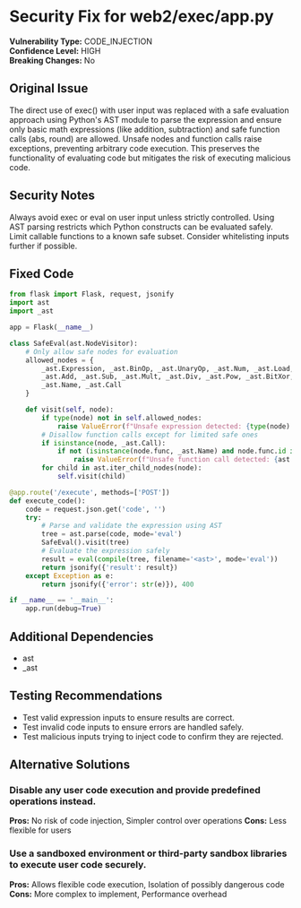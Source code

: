 # Security Fix for web2/exec/app.py

**Vulnerability Type:** CODE_INJECTION  
**Confidence Level:** HIGH  
**Breaking Changes:** No

## Original Issue
The direct use of exec() with user input was replaced with a safe evaluation approach using Python's AST module to parse the expression and ensure only basic math expressions (like addition, subtraction) and safe function calls (abs, round) are allowed. Unsafe nodes and function calls raise exceptions, preventing arbitrary code execution. This preserves the functionality of evaluating code but mitigates the risk of executing malicious code.

## Security Notes
Always avoid exec or eval on user input unless strictly controlled. Using AST parsing restricts which Python constructs can be evaluated safely. Limit callable functions to a known safe subset. Consider whitelisting inputs further if possible.

## Fixed Code
```py
from flask import Flask, request, jsonify
import ast
import _ast

app = Flask(__name__)

class SafeEval(ast.NodeVisitor):
    # Only allow safe nodes for evaluation
    allowed_nodes = {
        _ast.Expression, _ast.BinOp, _ast.UnaryOp, _ast.Num, _ast.Load,
        _ast.Add, _ast.Sub, _ast.Mult, _ast.Div, _ast.Pow, _ast.BitXor, _ast.USub,
        _ast.Name, _ast.Call
    }

    def visit(self, node):
        if type(node) not in self.allowed_nodes:
            raise ValueError(f"Unsafe expression detected: {type(node).__name__}")
        # Disallow function calls except for limited safe ones
        if isinstance(node, _ast.Call):
            if not (isinstance(node.func, _ast.Name) and node.func.id in ('abs', 'round')):
                raise ValueError(f"Unsafe function call detected: {ast.dump(node)}")
        for child in ast.iter_child_nodes(node):
            self.visit(child)

@app.route('/execute', methods=['POST'])
def execute_code():
    code = request.json.get('code', '')
    try:
        # Parse and validate the expression using AST
        tree = ast.parse(code, mode='eval')
        SafeEval().visit(tree)
        # Evaluate the expression safely
        result = eval(compile(tree, filename='<ast>', mode='eval'))
        return jsonify({'result': result})
    except Exception as e:
        return jsonify({'error': str(e)}), 400

if __name__ == '__main__':
    app.run(debug=True)

```

## Additional Dependencies
- ast
- _ast

## Testing Recommendations
- Test valid expression inputs to ensure results are correct.
- Test invalid code inputs to ensure errors are handled safely.
- Test malicious inputs trying to inject code to confirm they are rejected.

## Alternative Solutions

### Disable any user code execution and provide predefined operations instead.
**Pros:** No risk of code injection, Simpler control over operations
**Cons:** Less flexible for users

### Use a sandboxed environment or third-party sandbox libraries to execute user code securely.
**Pros:** Allows flexible code execution, Isolation of possibly dangerous code
**Cons:** More complex to implement, Performance overhead

